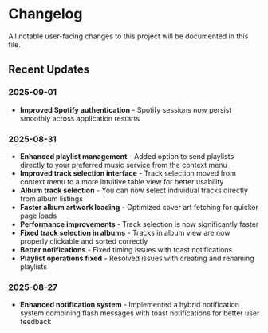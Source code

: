 # Changelog

All notable user-facing changes to this project will be documented in this file.

## Recent Updates

### 2025-09-01

- **Improved Spotify authentication** - Spotify sessions now persist smoothly across application restarts

### 2025-08-31

- **Enhanced playlist management** - Added option to send playlists directly to your preferred music service from the context menu
- **Improved track selection interface** - Track selection moved from context menu to a more intuitive table view for better usability
- **Album track selection** - You can now select individual tracks directly from album listings
- **Faster album artwork loading** - Optimized cover art fetching for quicker page loads
- **Performance improvements** - Track selection is now significantly faster
- **Fixed track selection in albums** - Tracks in album view are now properly clickable and sorted correctly
- **Better notifications** - Fixed timing issues with toast notifications
- **Playlist operations fixed** - Resolved issues with creating and renaming playlists

### 2025-08-27

- **Enhanced notification system** - Implemented a hybrid notification system combining flash messages with toast notifications for better user feedback

